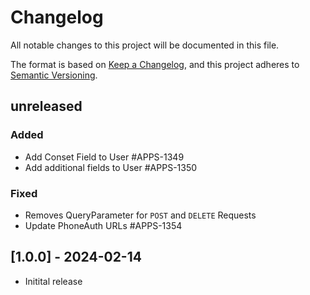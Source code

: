 # Changelog
All notable changes to this project will be documented in this file.

The format is based on [Keep a Changelog](https://keepachangelog.com/en/1.0.0/),
and this project adheres to [Semantic Versioning](https://semver.org/spec/v2.0.0.html).

## unreleased

### Added
* Add Conset Field to User #APPS-1349
* Add additional fields to User #APPS-1350

### Fixed
* Removes QueryParameter for `POST` and `DELETE` Requests
* Update PhoneAuth URLs #APPS-1354

## [1.0.0] - 2024-02-14
* Initital release
